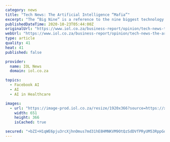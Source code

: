 ```yaml
---
category: news
title: "Tech News: The Artificial Intelligence “Mafia”"
excerpt: "The “Big Nine” is a reference to the nine biggest technology companies who plays a dominant role with regard to AI."
publishedDateTime: 2020-10-23T05:44:00Z
originalUrl: "https://www.iol.co.za/business-report/opinion/tech-news-the-artificial-intelligence-mafia-0b046ea0-6811-417c-bfb4-b4e0efa31667"
webUrl: "https://www.iol.co.za/business-report/opinion/tech-news-the-artificial-intelligence-mafia-0b046ea0-6811-417c-bfb4-b4e0efa31667"
type: article
quality: 41
heat: 41
published: false

provider:
  name: IOL News
  domain: iol.co.za

topics:
  - Facebook AI
  - AI
  - AI in Healthcare

images:
  - url: "https://image-prod.iol.co.za/resize/1920x366?source=https://xlibris.public.prod.oc.inl.infomaker.io:8443/opencontent/objects/1f4502b8-83c8-5481-a2aa-26fd63f3ca4f&operation=CROP&offset=391x0&resize=1138x640&webp=false"
    width: 651
    height: 366
    isCached: true

secured: "+bZI+H1qWE6pju3rcXjhnOmus7md31hE8HMNKVM9OtQzSdDVfPRyUM53RppGq0uC73mKsOKXNFh7cM5GRBfLVKTV7h0HV6vyfj+wrQurljRqHZl2bkAAWzJn5Vy99Gsv1lEW6uY9nfo9h2ma+62nWNL+EPmS/s7a2CVjJJFnyCSs/+Py692OA1Ce8p2ucu9b/EgFNqJuTCHtfbH26hWH4ymJFUuTfSg/mQwKz/HszFTxsnxVr4aWu44oR1Skpb9NYh6RiGQIrpMciMqFfIvX4F9zV78a1LD5vklx3OHH4WLkFREjHohuVhUys1YRYf9AJ1xy4Q/r3bUdSGk7TKuOl0RVuE3CaHxLZOJtt+PE9jE=;bY2LO5HB3zlGhvaUaMXxXA=="
---
```


